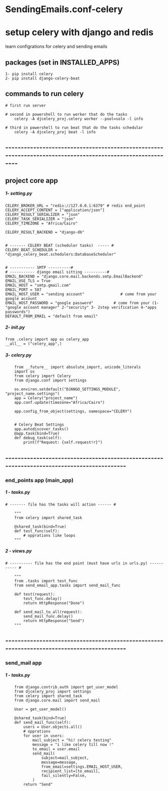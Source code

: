 # SendingEmails.conf-celery

# setup celery with django and redis

learn configrations for celery and sending emails

## packages (set in INSTALLED_APPS)

    1- pip install celery
    2- pip install django-celery-beat

## commands to run celery

    # first run server

    # second in powershell to run worker that do the tasks
        celery -A djcelery_proj.celery worker --pool=solo -l info

    # third in powershell to run beat that do the tasks schedular
        celery -A djcelery_proj beat -l info

## ----------------------------------------------------------------------------------------------------------

## project core app

##### 1- setting.py

    CELERY_BROKER_URL = "redis://127.0.0.1:6379" # redis end_point
    CELERY_ACCEPT_CONTENT = ["application/json"]
    CELERY_RESULT_SERIALIZER = "json"
    CELERY_TASK_SERIALIZER = "json"
    CELERY_TIMEZONE = "Africa/Cairo"

    CELERY_RESULT_BACKEND = "django-db"


    # ------- CELERY BEAT (scheduler tasks)  ----- #
    CELERY_BEAT_SCHEDULER = "django_celery_beat.schedulers:DatabaseScheduler"


    # ----------- SMTP ----------#
    # ----------- django email sitting ----------#
    EMAIL_BACKEND = "django.core.mail.backends.smtp.EmailBackend"
    EMAIL_USE_TLS = True
    EMAIL_HOST = "smtp.gmail.com"
    EMAIL_PORT = 587
    EMAIL_HOST_USER = "sending account"                # come from your google account
    EMAIL_HOST_PASSWORD = "google password"         # come from your (1-"google account manager" 2-"security" 3- 2step verification 4-"apps passwords")
    DEFAULT_FROM_EMAIL = "default from email"

##### 2- **init**.py

    from .celery import app as celery_app
    __all__ = ("celery_app",)

##### 3- celery.py

        from __future__ import absolute_import, unicode_literals
        import os
        from celery import Celery
        from django.conf import settings

        os.environ.setdefault("DJANGO_SETTINGS_MODULE", "project_name.settings")
        app = Celery("project_name")
        app.conf.update(timezone="Africa/Cairo")

        app.config_from_object(settings, namespace="CELERY")


        # Celery Beat Settings
        app.autodiscover_tasks()
        @app.task(bind=True)
        def debug_task(self):
            print(f"Request: {self.request!r}")

## ------------------------------------------------------------------------------------------

### end_points app (main_app)

##### 1 - tasks.py

    # ------- file has the tasks will action ------ #

        """
        from celery import shared_task

        @shared_task(bind=True)
        def test_func(self):
            # opprations like loops
        """

##### 2 - views.py

    # ---------- file has the end point (must have urls in urls.py) ----------- #

        """
        from .tasks import test_func
        from send_email_app.tasks import send_mail_func

        def test(request):
            test_func.delay()
            return HttpResponse("Done")

        def send_mail_to_all(request):
            send_mail_func.delay()
            return HttpResponse("Send")
        """

## ------------------------------------------------------------------------------------------

### send_mail app

##### 1 - tasks.py

        from django.contrib.auth import get_user_model
        from djcelery_proj import settings
        from celery import shared_task
        from django.core.mail import send_mail

        User = get_user_model()

        @shared_task(bind=True)
        def send_mail_func(self):
            users = User.objects.all()
            # opprations
            for user in users:
                mail_subject = "hi! celery testing"
                message = "i like celery till now !"
                to_email = user.email
                send_mail(
                    subject=mail_subject,
                    message=message,
                    from_email=settings.EMAIL_HOST_USER,
                    recipient_list=[to_email],
                    fail_silently=False,
                )
            return "Send"
